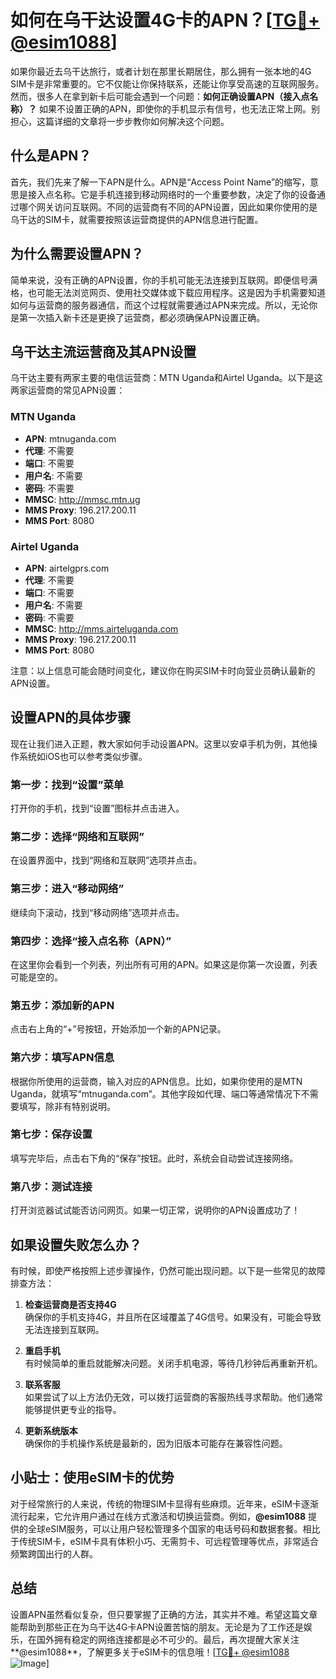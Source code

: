 # 如何在乌干达设置4G卡的APN？[[TG💪+ @esim1088](https://t.me/s/esim1088)]

如果你最近去乌干达旅行，或者计划在那里长期居住，那么拥有一张本地的4G SIM卡是非常重要的。它不仅能让你保持联系，还能让你享受高速的互联网服务。然而，很多人在拿到新卡后可能会遇到一个问题：**如何正确设置APN（接入点名称）？** 如果不设置正确的APN，即使你的手机显示有信号，也无法正常上网。别担心，这篇详细的文章将一步步教你如何解决这个问题。

## 什么是APN？

首先，我们先来了解一下APN是什么。APN是“Access Point Name”的缩写，意思是接入点名称。它是手机连接到移动网络时的一个重要参数，决定了你的设备通过哪个网关访问互联网。不同的运营商有不同的APN设置，因此如果你使用的是乌干达的SIM卡，就需要按照该运营商提供的APN信息进行配置。

## 为什么需要设置APN？

简单来说，没有正确的APN设置，你的手机可能无法连接到互联网。即便信号满格，也可能无法浏览网页、使用社交媒体或下载应用程序。这是因为手机需要知道如何与运营商的服务器通信，而这个过程就需要通过APN来完成。所以，无论你是第一次插入新卡还是更换了运营商，都必须确保APN设置正确。

## 乌干达主流运营商及其APN设置

乌干达主要有两家主要的电信运营商：MTN Uganda和Airtel Uganda。以下是这两家运营商的常见APN设置：

### MTN Uganda
- **APN**: mtnuganda.com
- **代理**: 不需要
- **端口**: 不需要
- **用户名**: 不需要
- **密码**: 不需要
- **MMSC**: http://mmsc.mtn.ug
- **MMS Proxy**: 196.217.200.11
- **MMS Port**: 8080

### Airtel Uganda
- **APN**: airtelgprs.com
- **代理**: 不需要
- **端口**: 不需要
- **用户名**: 不需要
- **密码**: 不需要
- **MMSC**: http://mms.airteluganda.com
- **MMS Proxy**: 196.217.200.11
- **MMS Port**: 8080

注意：以上信息可能会随时间变化，建议你在购买SIM卡时向营业员确认最新的APN设置。

## 设置APN的具体步骤

现在让我们进入正题，教大家如何手动设置APN。这里以安卓手机为例，其他操作系统如iOS也可以参考类似步骤。

### 第一步：找到“设置”菜单
打开你的手机，找到“设置”图标并点击进入。

### 第二步：选择“网络和互联网”
在设置界面中，找到“网络和互联网”选项并点击。

### 第三步：进入“移动网络”
继续向下滚动，找到“移动网络”选项并点击。

### 第四步：选择“接入点名称（APN）”
在这里你会看到一个列表，列出所有可用的APN。如果这是你第一次设置，列表可能是空的。

### 第五步：添加新的APN
点击右上角的“+”号按钮，开始添加一个新的APN记录。

### 第六步：填写APN信息
根据你所使用的运营商，输入对应的APN信息。比如，如果你使用的是MTN Uganda，就填写“mtnuganda.com”。其他字段如代理、端口等通常情况下不需要填写，除非有特别说明。

### 第七步：保存设置
填写完毕后，点击右下角的“保存”按钮。此时，系统会自动尝试连接网络。

### 第八步：测试连接
打开浏览器试试能否访问网页。如果一切正常，说明你的APN设置成功了！

## 如果设置失败怎么办？

有时候，即使严格按照上述步骤操作，仍然可能出现问题。以下是一些常见的故障排查方法：

1. **检查运营商是否支持4G**  
   确保你的手机支持4G，并且所在区域覆盖了4G信号。如果没有，可能会导致无法连接到互联网。

2. **重启手机**  
   有时候简单的重启就能解决问题。关闭手机电源，等待几秒钟后再重新开机。

3. **联系客服**  
   如果尝试了以上方法仍无效，可以拨打运营商的客服热线寻求帮助。他们通常能够提供更专业的指导。

4. **更新系统版本**  
   确保你的手机操作系统是最新的，因为旧版本可能存在兼容性问题。

## 小贴士：使用eSIM卡的优势

对于经常旅行的人来说，传统的物理SIM卡显得有些麻烦。近年来，eSIM卡逐渐流行起来，它允许用户通过在线方式激活和切换运营商。例如，**@esim1088** 提供的全球eSIM服务，可以让用户轻松管理多个国家的电话号码和数据套餐。相比于传统SIM卡，eSIM卡具有体积小巧、无需剪卡、可远程管理等优点，非常适合频繁跨国出行的人群。

## 总结

设置APN虽然看似复杂，但只要掌握了正确的方法，其实并不难。希望这篇文章能帮助到那些正在为乌干达4G卡APN设置苦恼的朋友。无论是为了工作还是娱乐，在国外拥有稳定的网络连接都是必不可少的。最后，再次提醒大家关注**@esim1088**，了解更多关于eSIM卡的信息哦！[[TG💪+ @esim1088](https://t.me/s/esim1088) ![Image](https://i.postimg.cc/4NQfJmqS/Snipaste-2025-05-13-00-14-12.png)]